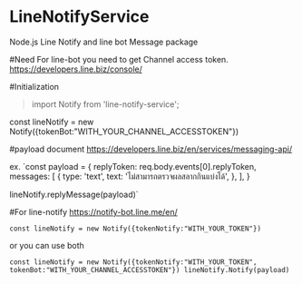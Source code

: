 # LineNotifyService
Node.js Line Notify and line bot Message package

#Need
For line-bot you need to get Channel access token.
https://developers.line.biz/console/

#Initialization
> import Notify from 'line-notify-service';

const lineNotify = new Notify({tokenBot:"WITH_YOUR_CHANNEL_ACCESSTOKEN"})

#payload document
https://developers.line.biz/en/services/messaging-api/

ex. 
   `const payload = {
        replyToken: req.body.events[0].replyToken,
        messages: [
          {
            type: 'text',
            text:
              'ไม่สามารถตรวจผลสลากกินแบ่งได้',
          },
        ],
      }
      
lineNotify.replyMessage(payload)`

#For line-notify 
https://notify-bot.line.me/en/

`const lineNotify = new Notify({tokenNotify:"WITH_YOUR_TOKEN"})`

or you can use both 

`const lineNotify = new Notify({tokenNotify:"WITH_YOUR_TOKEN", tokenBot:"WITH_YOUR_CHANNEL_ACCESSTOKEN"})
lineNotify.Notify(payload)`
